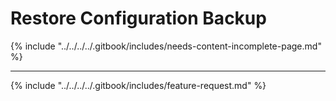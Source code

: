 # Restore Configuration Backup



{% include "../../../../.gitbook/includes/needs-content-incomplete-page.md" %}

***

{% include "../../../../.gitbook/includes/feature-request.md" %}
